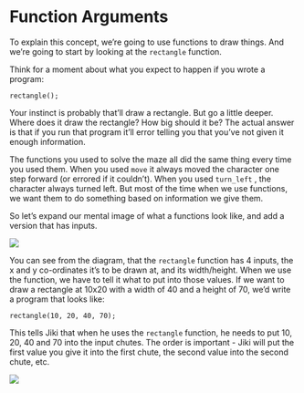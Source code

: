 # Function Arguments

To explain this concept, we’re going to use functions to draw things. And we’re going to start by looking at the `rectangle` function.

Think for a moment about what you expect to happen if you wrote a program:

```jikiscript
rectangle();
```

Your instinct is probably that’ll draw a rectangle. But go a little deeper. Where does it draw the rectangle? How big should it be? The actual answer is that if you run that program it’ll error telling you that you’ve not given it enough information.

The functions you used to solve the maze all did the same thing every time you used them. When you used `move` it always moved the character one step forward (or errored if it couldn’t). When you used `turn_left` , the character always turned left. But most of the time when we use functions, we want them to do something based on information we give them.

So let’s expand our mental image of what a functions look like, and add a version that has inputs.

<img src="https://assets.exercism.org/bootcamp/diagrams/functions-with-and-without-args.png" class="diagram"/>

You can see from the diagram, that the `rectangle` function has 4 inputs, the x and y co-ordinates it’s to be drawn at, and its width/height. When we use the function, we have to tell it what to put into those values. If we want to draw a rectangle at 10x20 with a width of 40 and a height of 70, we’d write a program that looks like:

```jikiscript
rectangle(10, 20, 40, 70);
```

This tells Jiki that when he uses the `rectangle` function, he needs to put 10, 20, 40 and 70 into the input chutes. The order is important - Jiki will put the first value you give it into the first chute, the second value into the second chute, etc.

<img src="https://assets.exercism.org/bootcamp/diagrams/using-rectangle-function.png" class="diagram"/>
